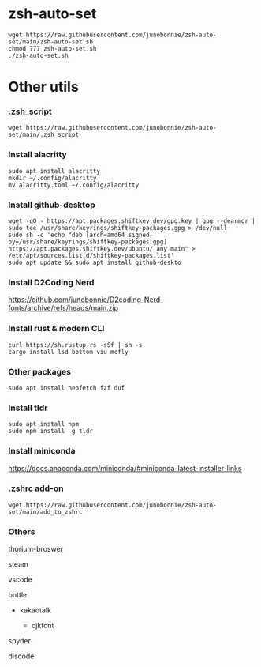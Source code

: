# zsh-auto-set
```
wget https://raw.githubusercontent.com/junobonnie/zsh-auto-set/main/zsh-auto-set.sh
chmod 777 zsh-auto-set.sh
./zsh-auto-set.sh
```
# Other utils
### .zsh_script
```
wget https://raw.githubusercontent.com/junobonnie/zsh-auto-set/main/.zsh_script
```
### Install alacritty
```
sudo apt install alacritty
mkdir ~/.config/alacritty
mv alacritty.toml ~/.config/alacritty
```
### Install github-desktop
```
wget -qO - https://apt.packages.shiftkey.dev/gpg.key | gpg --dearmor | sudo tee /usr/share/keyrings/shiftkey-packages.gpg > /dev/null
sudo sh -c 'echo "deb [arch=amd64 signed-by=/usr/share/keyrings/shiftkey-packages.gpg] https://apt.packages.shiftkey.dev/ubuntu/ any main" > /etc/apt/sources.list.d/shiftkey-packages.list'
sudo apt update && sudo apt install github-deskto
```
### Install D2Coding Nerd
https://github.com/junobonnie/D2coding-Nerd-fonts/archive/refs/heads/main.zip
### Install rust & modern CLI
```
curl https://sh.rustup.rs -sSf | sh -s
cargo install lsd bottom viu mcfly
```
### Other packages
```
sudo apt install neofetch fzf duf
```
### Install tldr
```
sudo apt install npm
sudo npm install -g tldr
```
### Install miniconda
https://docs.anaconda.com/miniconda/#miniconda-latest-installer-links
### .zshrc add-on
```
wget https://raw.githubusercontent.com/junobonnie/zsh-auto-set/main/add_to_zshrc
```
### Others
thorium-broswer

steam

vscode

bottle

- kakaotalk

  - cjkfont

spyder

discode
